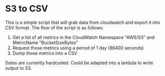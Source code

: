 # S3 to CSV

This is a simple script that will grab data from cloudwatch and export it into CSV format.  The flow of the script is as follows:

1.  Get a list of all metrics in the CloudWatch Namespace "AWS/S3" and MetricName "BucketSizeBytes"
2.  Request those metrics using a period of 1 day (86400 seconds)
3.  Dump those metrics into a CSV

Dates are currently hardcoded.  Could be adapted into a lambda to write output to S3.
